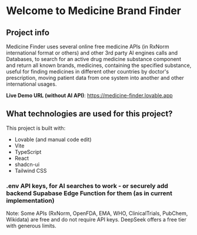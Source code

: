 # Welcome to Medicine Brand Finder

## Project info

Medicine Finder uses several online free medicine APIs (in RxNorm international format or others) and other 3rd party AI engines calls and Databases, to search for an active drug medicine substance component and return all known brands, medicines, containing the specified substance, useful for finding medicines in different other countries by doctor's prescription, moving patient data from one system into another and other international usages.


**Live Demo URL (without AI API)**: https://medicine-finder.lovable.app



## What technologies are used for this project?

This project is built with:

- Lovable (and manual code edit)
- Vite
- TypeScript
- React
- shadcn-ui
- Tailwind CSS





### .env API keys, for AI searches to work - or securely add backend Supabase Edge Function for them (as in current implementation)
Note: Some APIs (RxNorm, OpenFDA, EMA, WHO, ClinicalTrials, PubChem, Wikidata) are free and do not require API keys.
DeepSeek offers a free tier with generous limits.

